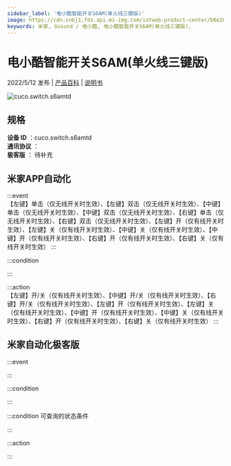 ```yaml
---
sidebar_label: '电小酷智能开关S6AM(单火线三键版)'
image: https://cdn.cnbj1.fds.api.mi-img.com/iotweb-product-center/b6e20e289cd63e049277645c5fd4ca8b_1625129842814.png?GalaxyAccessKeyId=AKVGLQWBOVIRQ3XLEW&Expires=9223372036854775807&Signature=0TYVlniQMZjLfkMXVQ+pMMSp7W8=
keywords: 米家, Gosund / 电小酷, 电小酷智能开关S6AM(单火线三键版), 
---
```

# 电小酷智能开关S6AM(单火线三键版)

2022/5/12 发布 | [产品百科](https://home.mi.com/webapp/content/baike/product/index.html?model=cuco.switch.s6amtd/) | [说明书](https://home.mi.com/views/introduction.html?model=cuco.switch.s6amtd&region=cn)

![cuco.switch.s6amtd](https://cdn.cnbj1.fds.api.mi-img.com/iotweb-product-center/b6e20e289cd63e049277645c5fd4ca8b_1625129842814.png?GalaxyAccessKeyId=AKVGLQWBOVIRQ3XLEW&Expires=9223372036854775807&Signature=0TYVlniQMZjLfkMXVQ+pMMSp7W8=)

## 规格  
> 
**设备 ID** ：cuco.switch.s6amtd  
**通讯协议** ：  
**极客版**  ： 待补充 


## 米家APP自动化  

:::event  
【左键】单击（仅无线开关时生效）、【左键】双击（仅无线开关时生效）、【中键】单击（仅无线开关时生效）、【中键】双击（仅无线开关时生效）、【右键】单击（仅无线开关时生效）、【右键】双击（仅无线开关时生效）、【左键】开（仅有线开关时生效）、【左键】关（仅有线开关时生效）、【中键】关（仅有线开关时生效）、【中键】开（仅有线开关时生效）、【右键】开（仅有线开关时生效）、【右键】关（仅有线开关时生效）
:::

:::condition  

:::

:::action   
【左键】开/关（仅有线开关时生效）、【中键】开/关（仅有线开关时生效）、【右键】开/关（仅有线开关时生效）、【左键】开（仅有线开关时生效）、【左键】关（仅有线开关时生效）、【中键】开（仅有线开关时生效）、【中键】关（仅有线开关时生效）、【右键】开（仅有线开关时生效）、【右键】关（仅有线开关时生效）
:::

## 米家自动化极客版  

:::event  

:::

:::condition  

:::

:::condition 可查询的状态条件  

:::

:::action  

:::

        
